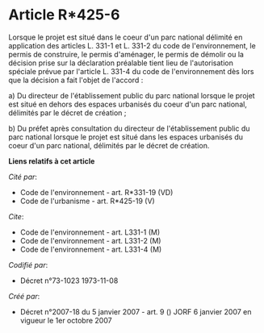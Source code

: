 # Article R*425-6

Lorsque le projet est situé dans le coeur d'un parc national délimité en application des articles L. 331-1 et L. 331-2 du
code de l'environnement, le permis de construire, le permis d'aménager, le permis de démolir ou la décision prise sur la
déclaration préalable tient lieu de l'autorisation spéciale prévue par l'article L. 331-4 du code de l'environnement dès lors
que la décision a fait l'objet de l'accord :

a) Du directeur de l'établissement public du parc national lorsque le projet est situé en dehors des espaces urbanisés du
coeur d'un parc national, délimités par le décret de création ;

b) Du préfet après consultation du directeur de l'établissement public du parc national lorsque le projet est situé dans les
espaces urbanisés du coeur d'un parc national, délimités par le décret de création.

**Liens relatifs à cet article**

_Cité par_:

  - Code de l'environnement - art. R*331-19 (VD)
  - Code de l'urbanisme - art. R*425-19 (V)

_Cite_:

  - Code de l'environnement - art. L331-1 (M)
  - Code de l'environnement - art. L331-2 (M)
  - Code de l'environnement - art. L331-4 (M)

_Codifié par_:

  - Décret n°73-1023 1973-11-08

_Créé par_:

  - Décret n°2007-18 du 5 janvier 2007 - art. 9 () JORF 6 janvier 2007 en vigueur le 1er octobre 2007
